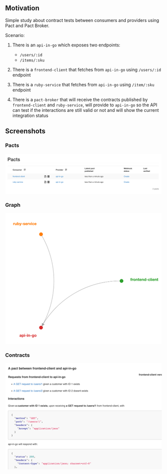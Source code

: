 ## Motivation
Simple study about contract tests between consumers and providers using Pact and Pact Broker.

Scenario:
1. There is an `api-in-go` which exposes two endpoints:
    - `/users/:id`
    - `/items/:sku`

2. There is a `frontend-client` that fetches from `api-in-go` using `/users/:id` endpoint

3. There is a `ruby-service` that fetches from `api-in-go` using `/item/:sku` endpoint

4. There is a `pact-broker` that will receive the contracts published by `frontend-client` and `ruby-service`, will provide to `api-in-go` so the API can test if the interactions are still valid or not and will show the current integration status

## Screenshots
### Pacts
![](/images/01.png)

### Graph
![](/images/02.png)

### Contracts
![](/images/03.png)
